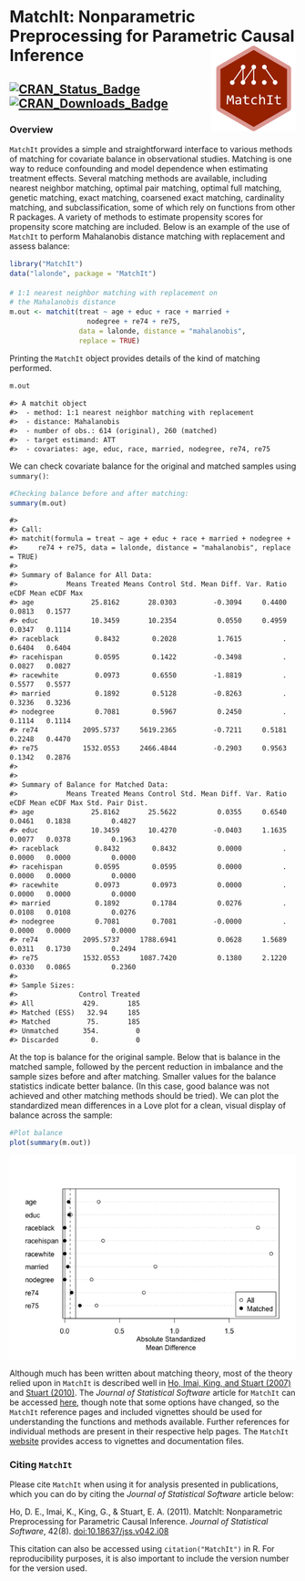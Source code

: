 
<!-- README.md is generated from README.Rmd. Please edit that file -->

# MatchIt: Nonparametric Preprocessing for Parametric Causal Inference <img src="man/figures/logo.png" align="right" width="150"/>

## [![CRAN_Status_Badge](https://img.shields.io/cran/v/MatchIt?color=952100)](https://cran.r-project.org/package=MatchIt) [![CRAN_Downloads_Badge](https://cranlogs.r-pkg.org/badges/MatchIt?color=952100)](https://cran.r-project.org/package=MatchIt)

### Overview

`MatchIt` provides a simple and straightforward interface to various
methods of matching for covariate balance in observational studies.
Matching is one way to reduce confounding and model dependence when
estimating treatment effects. Several matching methods are available,
including nearest neighbor matching, optimal pair matching, optimal full
matching, genetic matching, exact matching, coarsened exact matching,
cardinality matching, and subclassification, some of which rely on
functions from other R packages. A variety of methods to estimate
propensity scores for propensity score matching are included. Below is
an example of the use of `MatchIt` to perform Mahalanobis distance
matching with replacement and assess balance:

``` r
library("MatchIt")
data("lalonde", package = "MatchIt")

# 1:1 nearest neighbor matching with replacement on 
# the Mahalanobis distance
m.out <- matchit(treat ~ age + educ + race + married + 
                   nodegree + re74 + re75, 
                 data = lalonde, distance = "mahalanobis",
                 replace = TRUE)
```

Printing the `MatchIt` object provides details of the kind of matching
performed.

``` r
m.out
```

    #> A matchit object
    #>  - method: 1:1 nearest neighbor matching with replacement
    #>  - distance: Mahalanobis
    #>  - number of obs.: 614 (original), 260 (matched)
    #>  - target estimand: ATT
    #>  - covariates: age, educ, race, married, nodegree, re74, re75

We can check covariate balance for the original and matched samples
using `summary()`:

``` r
#Checking balance before and after matching:
summary(m.out)
```

    #> 
    #> Call:
    #> matchit(formula = treat ~ age + educ + race + married + nodegree + 
    #>     re74 + re75, data = lalonde, distance = "mahalanobis", replace = TRUE)
    #> 
    #> Summary of Balance for All Data:
    #>            Means Treated Means Control Std. Mean Diff. Var. Ratio eCDF Mean eCDF Max
    #> age              25.8162       28.0303         -0.3094     0.4400    0.0813   0.1577
    #> educ             10.3459       10.2354          0.0550     0.4959    0.0347   0.1114
    #> raceblack         0.8432        0.2028          1.7615          .    0.6404   0.6404
    #> racehispan        0.0595        0.1422         -0.3498          .    0.0827   0.0827
    #> racewhite         0.0973        0.6550         -1.8819          .    0.5577   0.5577
    #> married           0.1892        0.5128         -0.8263          .    0.3236   0.3236
    #> nodegree          0.7081        0.5967          0.2450          .    0.1114   0.1114
    #> re74           2095.5737     5619.2365         -0.7211     0.5181    0.2248   0.4470
    #> re75           1532.0553     2466.4844         -0.2903     0.9563    0.1342   0.2876
    #> 
    #> 
    #> Summary of Balance for Matched Data:
    #>            Means Treated Means Control Std. Mean Diff. Var. Ratio eCDF Mean eCDF Max Std. Pair Dist.
    #> age              25.8162       25.5622          0.0355     0.6540    0.0461   0.1838          0.4827
    #> educ             10.3459       10.4270         -0.0403     1.1635    0.0077   0.0378          0.1963
    #> raceblack         0.8432        0.8432          0.0000          .    0.0000   0.0000          0.0000
    #> racehispan        0.0595        0.0595          0.0000          .    0.0000   0.0000          0.0000
    #> racewhite         0.0973        0.0973          0.0000          .    0.0000   0.0000          0.0000
    #> married           0.1892        0.1784          0.0276          .    0.0108   0.0108          0.0276
    #> nodegree          0.7081        0.7081         -0.0000          .    0.0000   0.0000          0.0000
    #> re74           2095.5737     1788.6941          0.0628     1.5689    0.0311   0.1730          0.2494
    #> re75           1532.0553     1087.7420          0.1380     2.1220    0.0330   0.0865          0.2360
    #> 
    #> Sample Sizes:
    #>               Control Treated
    #> All            429.       185
    #> Matched (ESS)   32.94     185
    #> Matched         75.       185
    #> Unmatched      354.         0
    #> Discarded        0.         0

At the top is balance for the original sample. Below that is balance in
the matched sample, followed by the percent reduction in imbalance and
the sample sizes before and after matching. Smaller values for the
balance statistics indicate better balance. (In this case, good balance
was not achieved and other matching methods should be tried). We can
plot the standardized mean differences in a Love plot for a clean,
visual display of balance across the sample:

``` r
#Plot balance
plot(summary(m.out))
```

<img src="man/figures/README-unnamed-chunk-5-1.png" style="display: block; margin: auto;" />

Although much has been written about matching theory, most of the theory
relied upon in `MatchIt` is described well in [Ho, Imai, King, and
Stuart (2007)](https//:doi.org/10.1093/pan/mpl013) and [Stuart
(2010)](https://doi.org/10.1214/09-STS313). The *Journal of Statistical
Software* article for `MatchIt` can be accessed
[here](https://doi.org/10.18637/jss.v042.i08), though note that some
options have changed, so the `MatchIt` reference pages and included
vignettes should be used for understanding the functions and methods
available. Further references for individual methods are present in
their respective help pages. The `MatchIt`
[website](https://kosukeimai.github.io/MatchIt/) provides access to
vignettes and documentation files.

### Citing `MatchIt`

Please cite `MatchIt` when using it for analysis presented in
publications, which you can do by citing the *Journal of Statistical
Software* article below:

Ho, D. E., Imai, K., King, G., & Stuart, E. A. (2011). MatchIt:
Nonparametric Preprocessing for Parametric Causal Inference. *Journal of
Statistical Software*, 42(8).
[doi:10.18637/jss.v042.i08](https://doi.org/10.18637/jss.v042.i08)

This citation can also be accessed using `citation("MatchIt")` in R. For
reproducibility purposes, it is also important to include the version
number for the version used.
